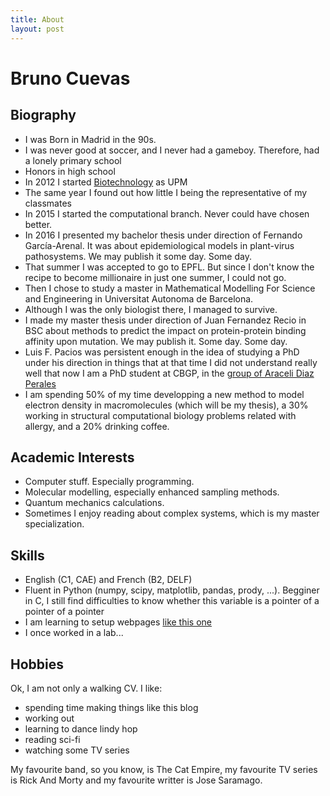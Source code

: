 ```yaml
---
title: About
layout: post
---
```


# Bruno Cuevas

## Biography

- I was Born in Madrid in the 90s.
- I was never good at soccer, and I never had a gameboy. Therefore, had a lonely
primary school
- Honors in high school
- In 2012 I started [Biotechnology](http://www.upm.es/Estudiantes/Estudios_Titulaciones/EstudiosOficialesGrado/ArticulosRelacionados?fmt=detail&id=fd8c88ff1da0f210VgnVCM10000009c7648a____)
as UPM
- The same year I found out how little I being the representative of my classmates
- In 2015 I started the computational branch. Never could have chosen better.
- In 2016 I presented my bachelor thesis under direction of Fernando García-Arenal. It was about
epidemiological models in plant-virus pathosystems. We may publish it some day. Some day.
- That summer I was accepted to go to EPFL. But since I don't know the recipe
to become millionaire in just one summer, I could not go.
- Then I chose to study a master in Mathematical Modelling For Science and Engineering in
Universitat Autonoma de Barcelona.
- Although I was the only biologist there, I managed to survive.
- I made my master thesis under direction of Juan Fernandez Recio in BSC about
methods to predict the impact on protein-protein binding affinity upon
mutation. We may publish it. Some day. Some day.
- Luis F. Pacios was persistent enough in the idea of studying a PhD under
his direction in things that at that time I did not understand really well that
now I am a PhD student at CBGP, in the [group of Araceli Diaz Perales](alislab.es)
- I am spending 50% of my time developping a new method to model electron
density in macromolecules (which will be my thesis), a 30% working in
structural computational biology problems related with allergy, and a 20%
drinking coffee.

## Academic Interests

- Computer stuff. Especially programming.
- Molecular modelling, especially enhanced sampling methods.
- Quantum mechanics calculations.
- Sometimes I enjoy reading about complex systems, which is my master specialization.

## Skills

- English (C1, CAE) and French (B2, DELF)
- Fluent in Python (numpy, scipy, matplotlib, pandas, prody, ...). Begginer in
C, I still find difficulties to know whether this variable is a pointer of a
pointer of a pointer
- I am learning to setup webpages [like this one](alislab.es)
- I once worked in a lab...

## Hobbies

Ok, I am not only a walking CV. I like:
- spending time making things like this blog
- working out
- learning to dance lindy hop
- reading sci-fi
- watching some TV series

My favourite band, so you know, is The Cat Empire, my favourite TV series is
Rick And Morty and my favourite writter is Jose Saramago.
